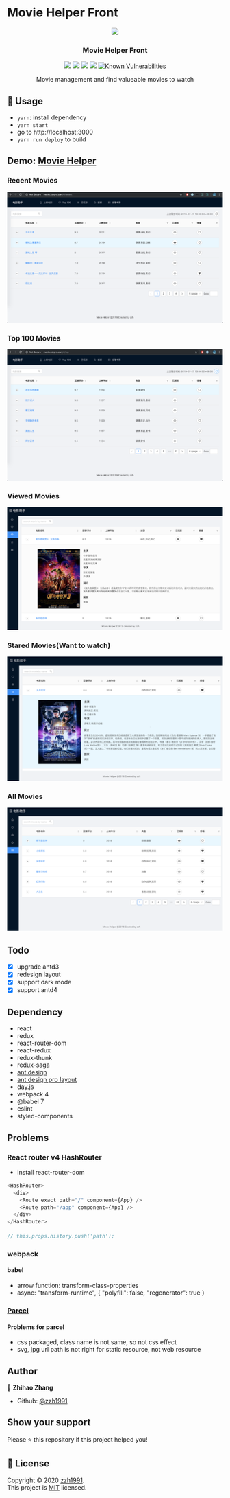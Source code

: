 # Movie Helper Front

<p align="center">
    <a href="http://movie.zzhpro.com">
        <img src="./pictures/favicon.ico" width="152">
    </a>
    <h3 align="center">Movie Helper Front</h3>
    <p align="center">
        <a href="https://github.com/zzh1991/movie-helper-front/blob/master/LICENSE"><img src="https://img.shields.io/github/license/zzh1991/movie-helper-front.svg"></a>
        <a href="#"><img src="https://img.shields.io/github/languages/top/zzh1991/movie-helper-front.svg"></a>
        <a href="#"><img src="https://img.shields.io/github/languages/count/zzh1991/movie-helper-front.svg"></a>
        <a href="#"><img src="https://img.shields.io/github/search/zzh1991/movie-helper-front/goto.svg"></a>
        <a href="https://snyk.io//test/github/zzh1991/movie-helper-front?targetFile=package.json"><img src="https://snyk.io//test/github/zzh1991/movie-helper-front/badge.svg?targetFile=package.json" alt="Known Vulnerabilities" data-canonical-src="https://snyk.io//test/github/zzh1991/movie-helper-front?targetFile=package.json" style="max-width:100%;"></a>
    </p>
    <p align="center">
        Movie management and find valueable movies to watch<br>
    </p>
</p>

## 🚀 Usage

- `yarn`: install dependency
- `yarn start`
- go to http://localhost:3000
- `yarn run deploy` to build

## Demo: [Movie Helper](http://movie.zzhpro.com)

### Recent Movies

![Recent](./pictures/recent-movie-1907.png)

### Top 100 Movies

![Top](./pictures/top-movie-1907.png)

### Viewed Movies

![View](./pictures/view-movie.png)

### Stared Movies(Want to watch)

![Star](./pictures/star-movie.png)

### All Movies

![All](./pictures/all-movie.png)

## Todo

- [x] upgrade antd3
- [x] redesign layout
- [x] support dark mode
- [x] support antd4

## Dependency

- react
- redux
- react-router-dom
- react-redux
- redux-thunk
- redux-saga
- [ant design](https://ant.design)
- [ant design pro layout](https://github.com/ant-design/ant-design-pro-layout)
- day.js
- webpack 4
- @babel 7
- eslint
- styled-components

## Problems

### React router v4 HashRouter

- install react-router-dom

```javascript
<HashRouter>
  <div>
    <Route exact path="/" component={App} />
    <Route path="/app" component={App} />
  </div>
</HashRouter>

// this.props.history.push('path');
```

### webpack

#### babel

- arrow function: transform-class-properties
- async: "transform-runtime", { "polyfill": false, "regenerator": true }

### [Parcel](https://parceljs.org/)

#### Problems for parcel

- css packaged, class name is not same, so not css effect
- svg, jpg url path is not right for static resource, not web resource

## Author

👤 **Zhihao Zhang**

- Github: [@zzh1991](https://github.com/zzh1991)

## Show your support

Please ⭐️ this repository if this project helped you!

## 📝 License

Copyright © 2020 [zzh1991](https://github.com/zzh1991).<br />
This project is [MIT](https://github.com/zzh1991/movie-helper-front/blob/master/LICENSE) licensed.
